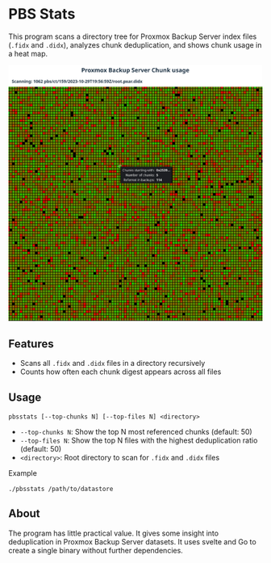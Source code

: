 # PBS Stats

This program scans a directory tree for Proxmox Backup Server index files (`.fidx` and `.didx`), analyzes chunk deduplication, and shows chunk usage in a heat map. 

![Screenshot](screenshot.png)

## Features
- Scans all `.fidx` and `.didx` files in a directory recursively
- Counts how often each chunk digest appears across all files


## Usage
```
pbsstats [--top-chunks N] [--top-files N] <directory>
```
- `--top-chunks N`: Show the top N most referenced chunks (default: 50)
- `--top-files N`: Show the top N files with the highest deduplication ratio (default: 50)
- `<directory>`: Root directory to scan for `.fidx` and `.didx` files

Example

```
./pbsstats /path/to/datastore
```

## About
The program has little practical value. It gives some insight into deduplication in Proxmox Backup Server datasets.
It uses svelte and Go to create a single binary without further dependencies.

